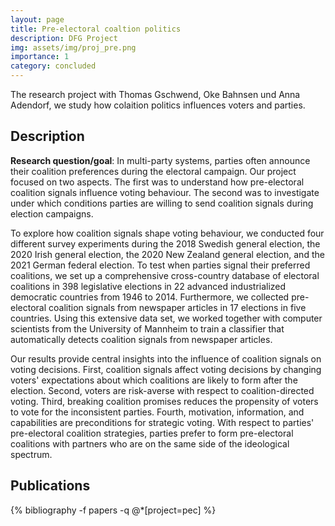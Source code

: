 ```yaml
---
layout: page
title: Pre-electoral coaltion politics
description: DFG Project
img: assets/img/proj_pre.png
importance: 1
category: concluded
---
```



The research project with Thomas Gschwend, Oke Bahnsen und Anna Adendorf, we study how colaition politics influences voters and parties. 

## Description

__Research question/goal__: In multi-party systems, parties often announce their coalition preferences during the electoral campaign. Our project focused on two aspects. The first was to understand how pre-electoral coalition signals influence voting behaviour. The second was to investigate under which conditions parties are willing to send coalition signals during election campaigns.

To explore how coalition signals shape voting behaviour, we conducted four different survey experiments during the 2018 Swedish general election, the 2020 Irish general election, the 2020 New Zealand general election, and the 2021 German federal election. To test when parties signal their preferred coalitions, we set up a comprehensive cross-country database of electoral coalitions in 398 legislative elections in 22 advanced industrialized democratic countries from 1946 to 2014. Furthermore, we collected pre-electoral coalition signals from newspaper articles in 17 elections in five countries. Using this extensive data set, we worked together with computer scientists from the University of Mannheim to train a classifier that automatically detects coalition signals from newspaper articles.

Our results provide central insights into the influence of coalition signals on voting decisions. First, coalition signals affect voting decisions by changing voters' expectations about which coalitions are likely to form after the election. Second, voters are risk-averse with respect to coalition-directed voting. Third, breaking coalition promises reduces the propensity of voters to vote for the inconsistent parties. Fourth, motivation, information, and capabilities are preconditions for strategic voting. With respect to parties' pre-electoral coalition strategies, parties prefer to form pre-electoral coalitions with partners who are on the same side of the ideological spectrum.

## Publications

<div class="publications">
 {% bibliography -f papers -q @*[project=pec] %}
</div>
